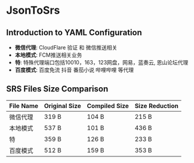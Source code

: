 # JsonToSrs
## Introduction to YAML Configuration 
- **微信代理**: CloudFlare 验证 和 微信推送相关
- **本地模式**: FCM推送相关业务
- **特**: 特殊代理端口包括10010，163，123网盘，网易，蓝奏云, 恩山论坛代理
- **百度模式**: 百度免流 抖音 番茄小说 哔哩哔哩 等代理
## SRS Files Size Comparison
| File Name | Original Size | Compiled Size | Size Reduction |
|-----------|---------------|---------------|----------------|
| 微信代理 | 319 B | 104 B | 215 B |
| 本地模式 | 537 B | 101 B | 436 B |
| 特 | 359 B | 126 B | 233 B |
| 百度模式 | 512 B | 159 B | 353 B |
